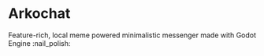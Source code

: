 # Arkochat
Feature-rich, local meme powered minimalistic messenger made with Godot Engine :nail_polish:
